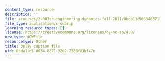 ```yaml
---
content_type: resource
description: ''
file: /courses/2-003sc-engineering-dynamics-fall-2011/0bda11c50634837132027338f83bf47e_d00XI_UTKQo.srt
file_type: application/x-subrip
learning_resource_types: []
license: https://creativecommons.org/licenses/by-nc-sa/4.0/
ocw_type: OCWFile
resourcetype: Other
title: 3play caption file
uid: 0bda11c5-0634-8371-3202-7338f83bf47e
---
```

